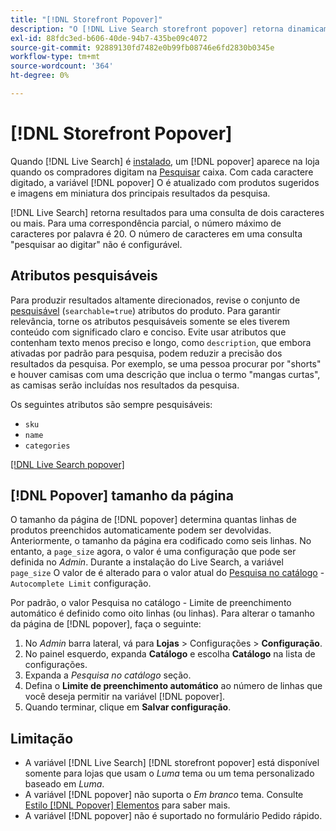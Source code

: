 ```yaml
---
title: "[!DNL Storefront Popover]"
description: "O [!DNL Live Search storefront popover] retorna dinamicamente os produtos e miniaturas sugeridos."
exl-id: 88fdc3ed-b606-40de-94b7-435be09c4072
source-git-commit: 92889130fd7482e0b99fb08746e6fd2830b0345e
workflow-type: tm+mt
source-wordcount: '364'
ht-degree: 0%

---
```


# [!DNL Storefront Popover]

Quando [!DNL Live Search] é [instalado](install.md), um [!DNL popover] aparece na loja quando os compradores digitam na [Pesquisar](https://experienceleague.adobe.com/docs/commerce-admin/catalog/catalog/search/search.html#quick-search) caixa. Com cada caractere digitado, a variável [!DNL popover] O é atualizado com produtos sugeridos e imagens em miniatura dos principais resultados da pesquisa.

[!DNL Live Search] retorna resultados para uma consulta de dois caracteres ou mais. Para uma correspondência parcial, o número máximo de caracteres por palavra é 20. O número de caracteres em uma consulta &quot;pesquisar ao digitar&quot; não é configurável.

## Atributos pesquisáveis

Para produzir resultados altamente direcionados, revise o conjunto de [pesquisável](https://experienceleague.adobe.com/docs/commerce-admin/catalog/product-attributes/product-attributes.html) (`searchable=true`) atributos do produto. Para garantir relevância, torne os atributos pesquisáveis somente se eles tiverem conteúdo com significado claro e conciso. Evite usar atributos que contenham texto menos preciso e longo, como `description`, que embora ativadas por padrão para pesquisa, podem reduzir a precisão dos resultados da pesquisa. Por exemplo, se uma pessoa procurar por &quot;shorts&quot; e houver camisas com uma descrição que inclua o termo &quot;mangas curtas&quot;, as camisas serão incluídas nos resultados da pesquisa.

Os seguintes atributos são sempre pesquisáveis:

* `sku`
* `name`
* `categories`

[[!DNL Live Search popover]](assets/storefront-search-as-you-type.png)

## [!DNL Popover] tamanho da página

O tamanho da página de [!DNL popover] determina quantas linhas de produtos preenchidos automaticamente podem ser devolvidas. Anteriormente, o tamanho da página era codificado como seis linhas. No entanto, a `page_size` agora, o valor é uma configuração que pode ser definida no *Admin*. Durante a instalação do Live Search, a variável `page_size` O valor de é alterado para o valor atual do [Pesquisa no catálogo](https://experienceleague.adobe.com/docs/commerce-admin/config/catalog/catalog.html) - `Autocomplete Limit` configuração.

Por padrão, o valor Pesquisa no catálogo - Limite de preenchimento automático é definido como oito linhas (ou linhas). Para alterar o tamanho da página de [!DNL popover], faça o seguinte:

1. No *Admin* barra lateral, vá para **Lojas** > Configurações > **Configuração**.
1. No painel esquerdo, expanda **Catálogo** e escolha **Catálogo** na lista de configurações.
1. Expanda a *Pesquisa no catálogo* seção.
1. Defina o **Limite de preenchimento automático** ao número de linhas que você deseja permitir na variável [!DNL popover].
1. Quando terminar, clique em **Salvar configuração**.

## Limitação

* A variável [!DNL Live Search] [!DNL storefront popover] está disponível somente para lojas que usam o *Luma* tema ou um tema personalizado baseado em *Luma*.
* A variável [!DNL popover] não suporta o *Em branco* tema. Consulte [Estilo [!DNL Popover] Elementos](storefront-popover-styling.md) para saber mais.
* A variável [!DNL popover] não é suportado no formulário Pedido rápido.
